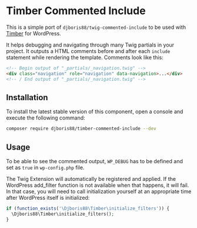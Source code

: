 # Timber Commented Include

This is a simple port of `djboris88/twig-commented-include` to be used with 
[Timber](https://github.com/timber/timber) for WordPress.

It helps debugging and navigating through
many Twig partials in your project. It outputs a HTML comments before and after each
`include` statement while rendering the template. Comments look like this:

```html
<!-- Begin output of "_partials/_navigation.twig" -->
<div class="navigation" role="navigation" data-navigation>...</div>
<!-- / End output of "_partials/_navigation.twig" -->
```

Installation
------------
To install the latest stable version of this component, open a console and execute the following command:
```bash
composer require djboris88/timber-commented-include --dev
```

Usage
-----
To be able to see the commented output, `WP_DEBUG` has to be defined and set as
`true` in `wp-config.php` file.

The Twig Extension will automatically be registered and applied. If the
WordPress add_filter function is not available when that happens, it will fail.
In that case, you will need to call initialization yourself at an appropriate
time after WordPress itself is initialized:
```php
if (function_exists('\Djboris88\Timber\initialize_filters')) {
  \Djboris88\Timber\initialize_filters();
}
```
